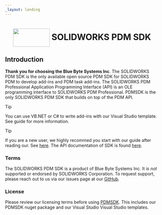 ```yaml
---
_layout: landing
---
```


# <div align="center"> <img src="/images/logo.png" width="120" height="60" style="vertical-align:middle;"/> SOLIDWORKS PDM SDK</div>


## Introduction

**Thank you for choosing the Blue Byte Systems Inc**. The SOLIDWORKS PDM SDK is the only available open source PDM SDK for SOLIDWORKS PDM to develop add-ins and PDM task add-ins. The SOLIDWORKS PDM Professional Application Programming Interface (API) is an OLE programming interface to SOLIDWORKS PDM Professional. PDMSDK is the only SOLIDWORKS PDM SDK that builds on top of the PDM API.

> [!TIP]
> You can use VB.NET or C# to write add-ins with our Visual Studio template. See guide for more information.

> [!TIP]
> If you are a new user, we highly recommed you start with our guide after reading our. See [here](/docs/getting-started.html). The API documentation of SDK is found [here](api/BlueByte.SOLIDWORKS.PDMProfessional.SDK.html).

### Terms  
The SOLIDWORKS PDM SDK is a product of Blue Byte Systems Inc. It *is not* supported or endorsed by SOLIDWORKS Corporation. To request support, please reach out to us via our issues page at our [GitHub](https://github.com/BlueByteSystemsInc/SOLIDWORKS-PDM-API-SDK/issues). 

### License

Please review our licensing terms before using [PDMSDK](https://github.com/BlueByteSystemsInc/SOLIDWORKS-PDM-API-SDK/blob/master/LICENSE.md). This includes our PDMSDK nuget package and our Visual Studio Visual Studio templates.




